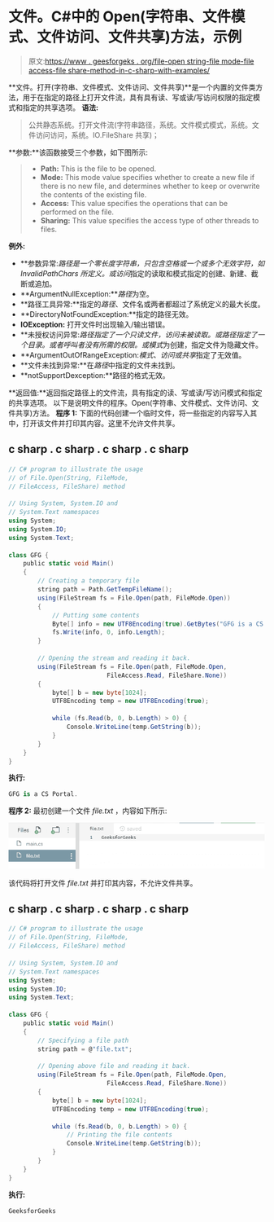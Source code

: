 # 文件。C#中的 Open(字符串、文件模式、文件访问、文件共享)方法，示例

> 原文:[https://www . geesforgeks . org/file-open string-file mode-file access-file share-method-in-c-sharp-with-examples/](https://www.geeksforgeeks.org/file-openstring-filemode-fileaccess-fileshare-method-in-c-sharp-with-examples/)

**文件。打开(字符串、文件模式、文件访问、文件共享)**是一个内置的文件类方法，用于在指定的路径上打开文件流，具有具有读、写或读/写访问权限的指定模式和指定的共享选项。
**语法:**

> 公共静态系统。打开文件流(字符串路径，系统。文件模式模式，系统。文件访问访问，系统。IO.FileShare 共享)；

**参数:**该函数接受三个参数，如下图所示:

> *   **Path:** This is the file to be opened.
> *   **Mode:** This mode value specifies whether to create a new file if there is no new file, and determines whether to keep or overwrite the contents of the existing file.
> *   **Access:** This value specifies the operations that can be performed on the file.
> *   **Sharing:** This value specifies the access type of other threads to files.

**例外:**

*   **参数异常:***路径*是一个零长度字符串，只包含空格或一个或多个无效字符，如 InvalidPathChars 所定义。或*访问*指定的读取和模式指定的创建、新建、截断或追加。
*   **ArgumentNullException:***路径*为空。
*   **路径工具异常:**指定的*路径*、文件名或两者都超过了系统定义的最大长度。
*   **DirectoryNotFoundException:**指定的路径无效。
*   **IOException:** 打开文件时出现输入/输出错误。
*   **未授权访问异常:***路径*指定了一个只读文件，*访问*未被读取。或路径指定了一个目录。或者呼叫者没有所需的权限。或*模式*为创建，指定文件为隐藏文件。
*   **ArgumentOutOfRangeException:***模式*、*访问*或*共享*指定了无效值。
*   **文件未找到异常:**在*路径*中指定的文件未找到。
*   **notSupportDexception:**路径的格式无效。

**返回值:**返回指定路径上的文件流，具有指定的读、写或读/写访问模式和指定的共享选项。
以下是说明文件的程序。Open(字符串、文件模式、文件访问、文件共享)方法。
**程序 1:** 下面的代码创建一个临时文件，将一些指定的内容写入其中，打开该文件并打印其内容。这里不允许文件共享。

## c sharp . c sharp . c sharp . c sharp

```cs
// C# program to illustrate the usage
// of File.Open(String, FileMode,
// FileAccess, FileShare) method

// Using System, System.IO and
// System.Text namespaces
using System;
using System.IO;
using System.Text;

class GFG {
    public static void Main()
    {
        // Creating a temporary file
        string path = Path.GetTempFileName();
        using(FileStream fs = File.Open(path, FileMode.Open))
        {
            // Putting some contents
            Byte[] info = new UTF8Encoding(true).GetBytes("GFG is a CS Portal.");
            fs.Write(info, 0, info.Length);
        }

        // Opening the stream and reading it back.
        using(FileStream fs = File.Open(path, FileMode.Open,
                           FileAccess.Read, FileShare.None))
        {
            byte[] b = new byte[1024];
            UTF8Encoding temp = new UTF8Encoding(true);

            while (fs.Read(b, 0, b.Length) > 0) {
                Console.WriteLine(temp.GetString(b));
            }
        }
    }
}
```

**执行:**

```cs
GFG is a CS Portal.
```

**程序 2:** 最初创建一个文件 *file.txt* ，内容如下所示:

![file.txt](img/355ab557f458f371c9801a73f6a6e8b5.png)

该代码将打开文件 *file.txt* 并打印其内容，不允许文件共享。

## c sharp . c sharp . c sharp . c sharp

```cs
// C# program to illustrate the usage
// of File.Open(String, FileMode,
// FileAccess, FileShare) method

// Using System, System.IO and
// System.Text namespaces
using System;
using System.IO;
using System.Text;

class GFG {
    public static void Main()
    {
        // Specifying a file path
        string path = @"file.txt";

        // Opening above file and reading it back.
        using(FileStream fs = File.Open(path, FileMode.Open,
                           FileAccess.Read, FileShare.None))
        {
            byte[] b = new byte[1024];
            UTF8Encoding temp = new UTF8Encoding(true);

            while (fs.Read(b, 0, b.Length) > 0) {
                // Printing the file contents
                Console.WriteLine(temp.GetString(b));
            }
        }
    }
}
```

**执行:**

```cs
GeeksforGeeks
```